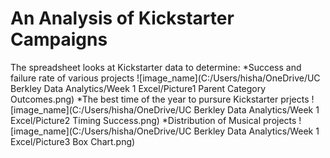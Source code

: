 # An Analysis of Kickstarter Campaigns
The spreadsheet looks at Kickstarter data to determine:
*Success and failure rate of various projects ![image_name](C:/Users/hisha/OneDrive/UC Berkley Data Analytics/Week 1 Excel/Picture1 Parent Category Outcomes.png)
*The best time of the year to pursure Kickstarter prjects ![image_name](C:/Users/hisha/OneDrive/UC Berkley Data Analytics/Week 1 Excel/Picture2 Timing Success.png)
*Distribution of Musical projects ![image_name](C:/Users/hisha/OneDrive/UC Berkley Data Analytics/Week 1 Excel/Picture3 Box Chart.png)
